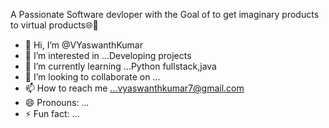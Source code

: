 A Passionate Software devloper with the Goal of to get imaginary products to virtual products🌐🚀
- 👋 Hi, I’m @VYaswanthKumar
- 👀 I’m interested in ...Developing projects 
- 🌱 I’m currently learning ...Python fullstack,java
- 💞️ I’m looking to collaborate on ...
- 📫 How to reach me ...vyaswanthkumar7@gmail.com
- 😄 Pronouns: ... 
- ⚡ Fun fact: ...

<!---
VYaswanthKumar/VYaswanthKumar is a ✨ special ✨ repository because its `README.md` (this file) appears on your GitHub profile.
You can click the Preview link to take a look at your changes.
--->
